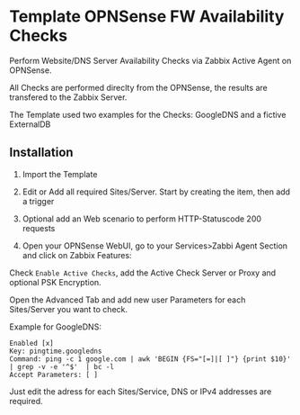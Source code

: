 # Template OPNSense FW Availability Checks

Perform Website/DNS Server Availability Checks via Zabbix Active Agent on OPNSense.

All Checks are performed direclty from the OPNSense, the results are transfered to the Zabbix Server.

The Template used two examples for the Checks: GoogleDNS and a fictive ExternalDB

## Installation

1. Import the Template

2. Edit or Add all required Sites/Server. Start by creating the item, then add a trigger

3. Optional add an Web scenario to perform HTTP-Statuscode 200 requests

4. Open your OPNSense WebUI, go to your Services>Zabbi Agent Section and click on Zabbix Features:

Check `Enable Active Checks`, add the Active Check Server or Proxy and optional PSK Encryption.

Open the Advanced Tab and add new user Parameters for each Sites/Server you want to check.

Example for GoogleDNS:

```
Enabled [x]
Key: pingtime.googledns
Command: ping -c 1 google.com | awk 'BEGIN {FS="[=]|[ ]"} {print $10}' | grep -v -e '^$'  | bc -l
Accept Parameters: [ ]
```
Just edit the adress for each Sites/Service, DNS or IPv4 addresses are required.
